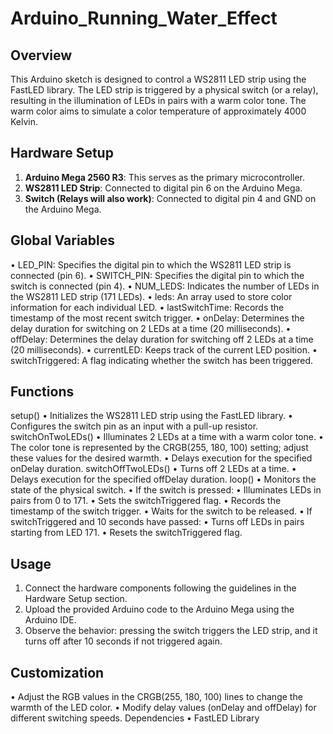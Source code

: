 # Arduino_Running_Water_Effect

## Overview

This Arduino sketch is designed to control a WS2811 LED strip using the FastLED library. The LED strip is triggered by a physical switch (or a relay), resulting in the illumination of LEDs in pairs with a warm color tone. The warm color aims to simulate a color temperature of approximately 4000 Kelvin.

## Hardware Setup

1.	**Arduino Mega 2560 R3**: This serves as the primary microcontroller.
2.	**WS2811 LED Strip**: Connected to digital pin 6 on the Arduino Mega.
3.	**Switch (Relays will also work)**: Connected to digital pin 4 and GND on the Arduino Mega.

## Global Variables

•	LED_PIN: Specifies the digital pin to which the WS2811 LED strip is connected (pin 6).
•	SWITCH_PIN: Specifies the digital pin to which the switch is connected (pin 4).
•	NUM_LEDS: Indicates the number of LEDs in the WS2811 LED strip (171 LEDs).
•	leds: An array used to store color information for each individual LED.
•	lastSwitchTime: Records the timestamp of the most recent switch trigger.
•	onDelay: Determines the delay duration for switching on 2 LEDs at a time (20 milliseconds).
•	offDelay: Determines the delay duration for switching off 2 LEDs at a time (20 milliseconds).
•	currentLED: Keeps track of the current LED position.
•	switchTriggered: A flag indicating whether the switch has been triggered.

## Functions

setup()
•	Initializes the WS2811 LED strip using the FastLED library.
•	Configures the switch pin as an input with a pull-up resistor.
switchOnTwoLEDs()
•	Illuminates 2 LEDs at a time with a warm color tone.
•	The color tone is represented by the CRGB(255, 180, 100) setting; adjust these values for the desired warmth.
•	Delays execution for the specified onDelay duration.
switchOffTwoLEDs()
•	Turns off 2 LEDs at a time.
•	Delays execution for the specified offDelay duration.
loop()
•	Monitors the state of the physical switch.
•	If the switch is pressed:
•	Illuminates LEDs in pairs from 0 to 171.
•	Sets the switchTriggered flag.
•	Records the timestamp of the switch trigger.
•	Waits for the switch to be released.
•	If switchTriggered and 10 seconds have passed:
•	Turns off LEDs in pairs starting from LED 171.
•	Resets the switchTriggered flag.

## Usage

1.	Connect the hardware components following the guidelines in the Hardware Setup section.
2.	Upload the provided Arduino code to the Arduino Mega using the Arduino IDE.
3.	Observe the behavior: pressing the switch triggers the LED strip, and it turns off after 10 seconds if not triggered again.

   	
## Customization

•	Adjust the RGB values in the CRGB(255, 180, 100) lines to change the warmth of the LED color.
•	Modify delay values (onDelay and offDelay) for different switching speeds.
Dependencies
•	FastLED Library
